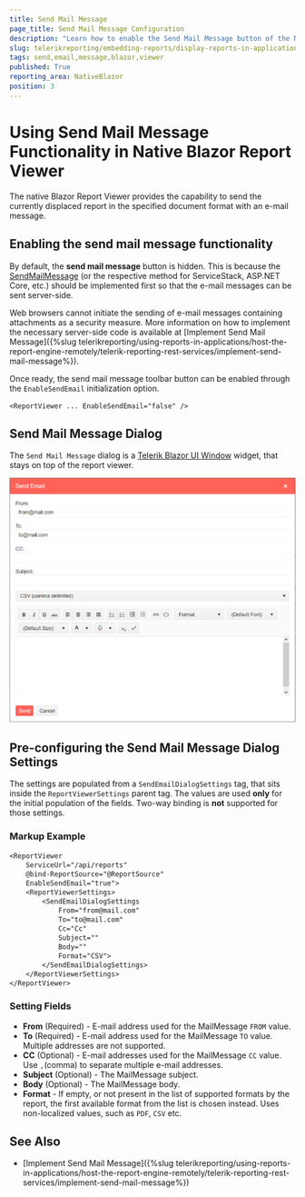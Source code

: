 ```yaml
---
title: Send Mail Message
page_title: Send Mail Message Configuration
description: "Learn how to enable the Send Mail Message button of the Native Blazor Report Viewer and how to pre-configure the Send Mail Message Dialog."
slug: telerikreporting/embedding-reports/display-reports-in-applications/web-application/native-blazor-report-viewer/send-mail-message
tags: send,email,message,blazor,viewer
published: True
reporting_area: NativeBlazor
position: 3
---
```


# Using Send Mail Message Functionality in Native Blazor Report Viewer

The native Blazor Report Viewer provides the capability to send the currently displaced report in the specified document format with an e-mail message.

## Enabling the send mail message functionality

By default, the **send mail message** button is hidden. This is because the [SendMailMessage](/reporting/api/Telerik.Reporting.Services.WebApi.ReportsControllerBase#Telerik_Reporting_Services_WebApi_ReportsControllerBase_SendMailMessage) (or the respective method for ServiceStack, ASP.NET Core, etc.) should be implemented first so that the e-mail messages can be sent server-side.

Web browsers cannot initiate the sending of e-mail messages containing attachments as a security measure. More information on how to implement the necessary server-side code is available at [Implement Send Mail Message]({%slug telerikreporting/using-reports-in-applications/host-the-report-engine-remotely/telerik-reporting-rest-services/implement-send-mail-message%}).

Once ready, the send mail message toolbar button can be enabled through the `EnableSendEmail` initialization option.

```RAZOR
<ReportViewer ... EnableSendEmail="false" />
```

## Send Mail Message Dialog

The `Send Mail Message` dialog is a [Telerik Blazor UI Window](https://docs.telerik.com/blazor-ui/components/window/overview) widget, that stays on top of the report viewer.

![Send Email Message Dialog that pops up after clicking on the Send Email button](../images/NativeBlazorReportViewer/BlazorNativeSendMail.png)

## Pre-configuring the Send Mail Message Dialog Settings

The settings are populated from a `SendEmailDialogSettings` tag, that sits inside the `ReportViewerSettings` parent tag. The values are used **only** for the initial population of the fields. Two-way binding is **not** supported for those settings.

### Markup Example

```RAZOR
<ReportViewer
	ServiceUrl="/api/reports"
	@bind-ReportSource="@ReportSource"
	EnableSendEmail="true">
	<ReportViewerSettings>
		<SendEmailDialogSettings
			From="from@mail.com"
			To="to@mail.com"
			Cc="Cc"
			Subject=""
			Body=""
			Format="CSV">
		</SendEmailDialogSettings>
	</ReportViewerSettings>
</ReportViewer>
```

### Setting Fields

- **From** (Required) - E-mail address used for the MailMessage `FROM` value.
- **To** (Required) - E-mail address used for the MailMessage `TO` value. Multiple addresses are not supported.
- **CC** (Optional) - E-mail addresses used for the MailMessage `CC` value. Use `,`(comma) to separate multiple e-mail addresses.
- **Subject** (Optional) - The MailMessage subject.
- **Body** (Optional) - The MailMessage body.
- **Format** - If empty, or not present in the list of supported formats by the report, the first available format from the list is chosen instead. Uses non-localized values, such as `PDF`, `CSV` etc.

## See Also

- [Implement Send Mail Message]({%slug telerikreporting/using-reports-in-applications/host-the-report-engine-remotely/telerik-reporting-rest-services/implement-send-mail-message%})
